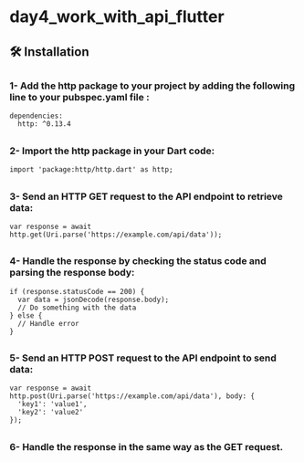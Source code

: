 # day4_work_with_api_flutter


## 🛠️ Installation
##  <h3>1- Add the http package to your project by adding the following line to your pubspec.yaml file :</h3>

```git-bash
dependencies:
  http: ^0.13.4
  ```

##  <h3>2- Import the http package in your Dart code:</h3>

```git-bash
import 'package:http/http.dart' as http;
  ```

##  <h3>3- Send an HTTP GET request to the API endpoint to retrieve data:</h3>

```git-bash
var response = await http.get(Uri.parse('https://example.com/api/data'));
  ```

##  <h3>4- Handle the response by checking the status code and parsing the response body:</h3>

```git-bash
if (response.statusCode == 200) {
  var data = jsonDecode(response.body);
  // Do something with the data
} else {
  // Handle error
}
  ```

##  <h3>5- Send an HTTP POST request to the API endpoint to send data:</h3>

```git-bash
var response = await http.post(Uri.parse('https://example.com/api/data'), body: {
  'key1': 'value1',
  'key2': 'value2'
});
  ```
  
  ##  <h3>6- Handle the response in the same way as the GET request.</h3>




